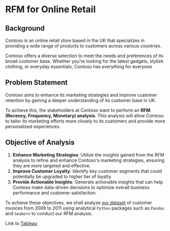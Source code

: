 # RFM for Online Retail

## Background

Contoso is an online retail store based in the UK that specializes in providing a wide range of products to customers across various countries.

Contoso offers a diverse selection to meet the needs and preferences of its broad customer base. Whether you're looking for the latest gadgets, stylish clothing, or everyday essentials, Contoso has everything for everyone

## Problem Statement

Contoso aims to enhance its marketing strategies and improve customer retention by gaining a deeper understanding of its customer base in UK. 

To achieve this, the stakeholders at Contoso want to perform an **RFM (Recency, Frequency, Monetary) analysis**. This analysis will allow Contoso to tailor its marketing efforts more closely to its customers and provide more personalized experiences.

## Objective of Analysis

1. **Enhance Marketing Strategies**: Utilize the insights gained from the RFM analysis to refine and enhance Contoso's marketing strategies, ensuring they are more targeted and effective.
2. **Improve Customer Loyalty**: Identify key customer segments that could potentially be upgraded to higher tier of loyalty
3. **Provide Actionable Insights**: Generate actionable insights that can help Contoso make data-driven decisions to optimize overall business performance and customer satisfaction.

To achieve these objectives, we shall analyze [our dataset](https://www.kaggle.com/code/ekrembayar/rfm-analysis-online-retail-ii/input?select=online_retail_II.xlsx) of customer invoices from 2009 to 2011 using analytical `Python` packages such as `Pandas` and `Seaborn` to conduct our RFM analysis.

Link to [Tableau](https://public.tableau.com/views/Tableau_RFM_Group/StoryRFM?:language=en-US&publish=yes&:sid=&:redirect=auth&:display_count=n&:origin=viz_share_link)
